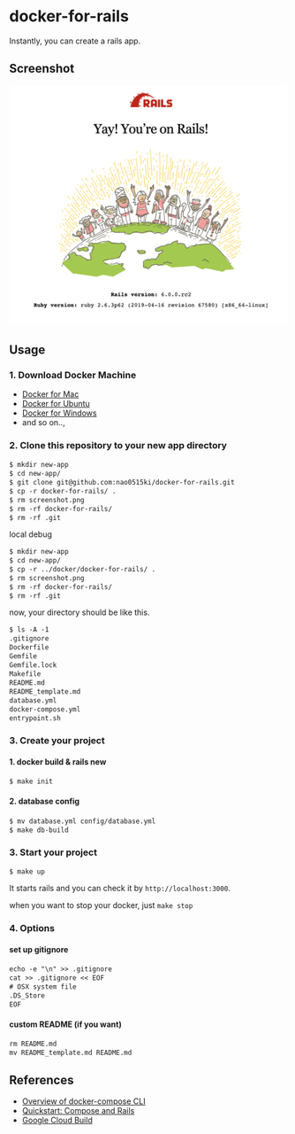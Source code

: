 # docker-for-rails

Instantly, you can create a rails app.

## Screenshot

![screenshot](screenshot.png)

## Usage

### 1. Download Docker Machine
- [Docker for Mac](https://hub.docker.com/editions/community/docker-ce-desktop-mac)
- [Docker for Ubuntu](https://docs.docker.com/v17.12/install/linux/docker-ce/ubuntu/#install-docker-ce)
- [Docker for Windows](https://hub.docker.com/editions/community/docker-ce-desktop-windows)
- and so on..,

### 2. Clone this repository to your new app directory
```
$ mkdir new-app
$ cd new-app/
$ git clone git@github.com:nao0515ki/docker-for-rails.git
$ cp -r docker-for-rails/ .
$ rm screenshot.png
$ rm -rf docker-for-rails/
$ rm -rf .git
```

local debug
```
$ mkdir new-app
$ cd new-app/
$ cp -r ../docker/docker-for-rails/ .
$ rm screenshot.png
$ rm -rf docker-for-rails/
$ rm -rf .git
```


now, your directory should be like this.
```
$ ls -A -1
.gitignore
Dockerfile
Gemfile
Gemfile.lock
Makefile
README.md
README_template.md
database.yml
docker-compose.yml
entrypoint.sh
```

### 3. Create your project
#### 1. docker build & rails new
```
$ make init
```

#### 2. database config
```
$ mv database.yml config/database.yml
$ make db-build
```

### 3. Start your project
```
$ make up
```

It starts rails and you can check it by `http://localhost:3000`.

when you want to stop your docker, just `make stop`

### 4. Options

#### set up gitignore
```
echo -e "\n" >> .gitignore
cat >> .gitignore << EOF
# OSX system file
.DS_Store
EOF
```

#### custom README (if you want)
```
rm README.md
mv README_template.md README.md
```

## References
- [Overview of docker-compose CLI](https://docs.docker.com/compose/reference/overview/)
- [Quickstart: Compose and Rails](https://docs.docker.com/compose/rails/)
- [Google Cloud Build](https://cloud.google.com/cloud-build/)
